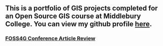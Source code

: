 ## This is a portfolio of GIS projects completed for an Open Source GIS course at Middlebury College. You can view my github profile [here](https://github.com/derrickburt).


### [FOSS4G Conference Article Review](blogs/foss4greview.md)

